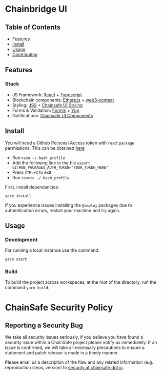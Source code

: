 # Chainbridge UI

## Table of Contents

- [Features](#features)
- [Install](#install)
- [Usage](#usage)
- [Contributing](#contributing)
<!-- - [License](#license) -->

## Features

### Stack

- JS Framework: [React](https://github.com/facebook/react) + [Typescript](https://github.com/microsoft/TypeScript)
- Blockchain components: [Ethers.js](https://github.com/ethers-io/ethers.js/) + [web3-context](https://github.com/chainsafe/web3-context)
- Styling: [JSS](https://cssinjs.org/?v=v10.0.3) + [Chainsafe UI Styling](https://npmjs.com/packages/@chainsafe/common-theme/)
- Forms & Validation: [Formik](https://jaredpalmer.com/formik) + [Yup](https://github.com/jquense/yup)
- Notifications: [Chainsafe UI Components](https://npmjs.com/packages/@chainsafe/common-components/)

## Install

You will need a Github Personal Access token with `read:package` permissions. This can be obtained [here](https://github.com/settings/tokens)

- Run `nano ~/.bash_profile`
- Add the following line to the file `export GITHUB_PACKAGES_AUTH_TOKEN="YOUR_TOKEN_HERE"`
- Press `CTRL+X` to exit
- Run `source ~/.bash_profile`

First, install dependancies:

```
yarn install
```

If you experience issues installing the `@imploy` packages due to authentication errors, restart your machine and try again.

## Usage

### Development

For running a local instance use the command:

```
yarn start
```

### Build

To build the project across workspaces, at the root of the directory, run the command `yarn build`.

# ChainSafe Security Policy

## Reporting a Security Bug

We take all security issues seriously, if you believe you have found a security issue within a ChainSafe
project please notify us immediately. If an issue is confirmed, we will take all necessary precautions
to ensure a statement and patch release is made in a timely manner.

Please email us a description of the flaw and any related information (e.g. reproduction steps, version) to
[security at chainsafe dot io](mailto:security@chainsafe.io).

